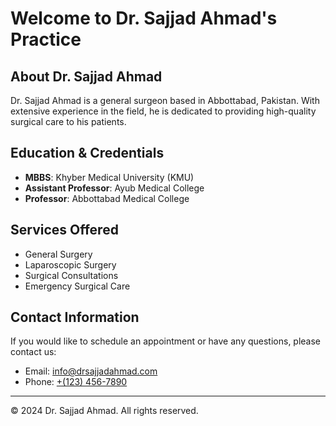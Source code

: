 # Welcome to Dr. Sajjad Ahmad's Practice


## About Dr. Sajjad Ahmad
Dr. Sajjad Ahmad is a general surgeon based in Abbottabad, Pakistan. With extensive experience in the field, he is dedicated to providing high-quality surgical care to his patients.

## Education & Credentials
- **MBBS**: Khyber Medical University (KMU)
- **Assistant Professor**: Ayub Medical College
- **Professor**: Abbottabad Medical College

## Services Offered
- General Surgery
- Laparoscopic Surgery
- Surgical Consultations
- Emergency Surgical Care

## Contact Information
If you would like to schedule an appointment or have any questions, please contact us:
- Email: [info@drsajjadahmad.com](mailto:info@drsajjadahmad.com) <!-- Replace with actual email -->
- Phone: [+(123) 456-7890](tel:+11234567890) <!-- Replace with actual phone number -->

---

&copy; 2024 Dr. Sajjad Ahmad. All rights reserved.
